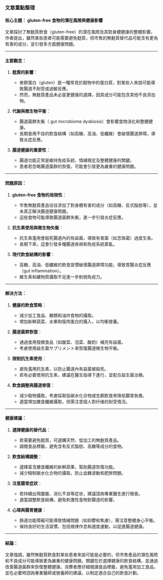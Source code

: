 ### 文章重點整理

#### 核心主題： gluten-free 食物的潛在風險與健康影響

文章探討了無麩質飲食（gluten-free）的潜在風險及其對身體健康的整體影響。作者提出，雖然某些患者可能需要避免麸質，但市售的無麩質替代品可能含有更為有害的成分，並引發多方面健康問題。

---

#### 主要觀念：

1. **麸質的影響**：
   - 麥膠蛋白（gluten）是一種常見於穀物中的蛋白質，對某些人來說可能導致腸道不耐受或過敏反應。
   - 然而，無麩質產品未必是更健康的選擇，因其成分可能包含其他不良添加物。

2. **代謝與微生物平衡**：
   - 腸道菌群失衡（ gut microbiome dysbiosis）會影響食物消化和整體健康。
   - 長期食用不佳的飲食結構（如高糖、高油、低纖維）會破壞腸道屏障，導致炎症反應。

3. **腸道健康的重要性**：
   - 腸道功能正常是維持免疫系統、情緒穩定及整體健康的關鍵。
   - 患者若忽略腸道菌群的恢復，可能會引發更為嚴重的健康問題。

---

#### 問題原因：

1. **gluten-free 食物的局限性**：
   - 市售無麩質產品往往添加了對身體有害的成分（如高糖、反式脂肪等），並未真正解決腸道健康問題。
   - 這些食物可能導致腸道菌群失衡，進一步引發炎症反應。

2. **抗生素使用與微生物失衡**：
   - 抗生素濫用會殺死腸道內的有益菌，導致有害菌（如念珠菌）過度生長。
   - 長期下來，這會引發多種腸道疾病和免疫系統紊亂。

3. **現代飲食結構的影響**：
   - 高糖、高油、低纖維的飲食習慣破壞腸道屏障功能，導致胃腸炎症反應（gut inflammation）。
   - 維生素和礦物質攝取不足進一步削弱免疫力。

---

#### 解決方法：

1. **健康的飲食策略**：
   - 減少加工食品、糖類和油炸食物的攝取。
   - 增加新鮮蔬菜、水果和瘦肉蛋白的攝入，以均衡營養。

2. **腸道菌群恢復**：
   - 通過食用發酵食品（如酸菜、泡菜、酸奶）補充有益菌。
   - 考慮使用益生菌サプリメント來恢復腸道微生物平衡。

3. **限制抗生素使用**：
   - 避免濫用抗生素，以防止腸道內有益菌被殺死。
   - 若有必要使用抗生素，建議在醫生指導下進行，並配合益生菌治療。

4. **飲食調整與腸道修復**：
   - 減少穀物攝取，考慮採取低碳水化合物或生酮飲食來降低腸胃負擔。
   - 適當增加膳食纖維攝取，但需注意個人對纤维的耐受情況。

---

#### 健康建議：

1. **選擇健康的替代品**：
   - 若需要避免麸質，可選購天然、低加工的無麩質產品。
   - 調閱食品標籤，避免含有反式脂肪、高糖等成分的食物。

2. **飲食結構調整**：
   - 選擇富含膳食纖維的新鮮蔬果，幫助腸道恢復功能。
   - 減少精制碳水化合物的攝取，防止血糖波動和肥胖問題。

3. **注意腸胃症狀**：
   - 若持續出現腹脹、消化不良等症状，建議諮詢專業醫生進行檢查。
   - 適當調整飲食結構，避免刺激性食物對腸道的影響。

4. **心理與腸胃健康**：
   - 肠道功能障礙可能導致情緒問題（如抑鬱和焦慮），需注意整體身心平衡。
   - 保持良好的生活習慣，包括規律作息和適度運動，以促進腸道健康。

---

#### 結論：

文章強調，雖然無麩質飲食對某些患者來說可能是必要的，但市售產品的潛在風險和不良成分可能導致更為嚴重的健康問題。關鍵在於選擇健康的飲食結構，並通過改善腸道菌群來恢復整體健康。消費者應仔細閱讀食品標籤，避免濫用加工食品，並在必要時諮詢專業醫師或營養師的建議，以制定適合自己的飲食計劃。